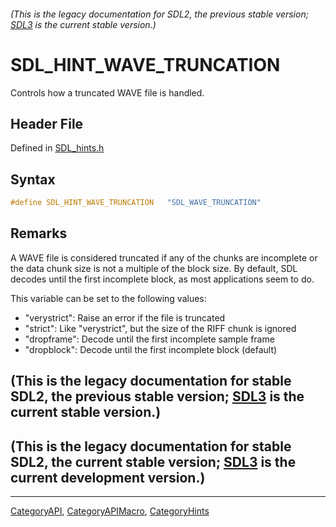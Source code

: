 ###### (This is the legacy documentation for SDL2, the previous stable version; [SDL3](https://wiki.libsdl.org/SDL3/) is the current stable version.)
# SDL_HINT_WAVE_TRUNCATION

Controls how a truncated WAVE file is handled.

## Header File

Defined in [SDL_hints.h](https://github.com/libsdl-org/SDL/blob/SDL2/include/SDL_hints.h)

## Syntax

```c
#define SDL_HINT_WAVE_TRUNCATION   "SDL_WAVE_TRUNCATION"
```

## Remarks

A WAVE file is considered truncated if any of the chunks are incomplete or
the data chunk size is not a multiple of the block size. By default, SDL
decodes until the first incomplete block, as most applications seem to do.

This variable can be set to the following values:

- "verystrict": Raise an error if the file is truncated
- "strict": Like "verystrict", but the size of the RIFF chunk is ignored
- "dropframe": Decode until the first incomplete sample frame
- "dropblock": Decode until the first incomplete block (default)

## (This is the legacy documentation for stable SDL2, the previous stable version; [SDL3](https://wiki.libsdl.org/SDL3/) is the current stable version.)



## (This is the legacy documentation for stable SDL2, the current stable version; [SDL3](https://wiki.libsdl.org/SDL3/) is the current development version.)



----
[CategoryAPI](CategoryAPI), [CategoryAPIMacro](CategoryAPIMacro), [CategoryHints](CategoryHints)


